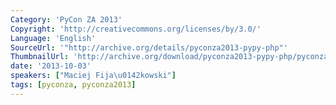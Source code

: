 ```yaml
---
Category: 'PyCon ZA 2013'
Copyright: 'http://creativecommons.org/licenses/by/3.0/'
Language: 'English'
SourceUrl: '"http://archive.org/details/pyconza2013-pypy-php"'
ThumbnailUrl: 'http://archive.org/download/pyconza2013-pypy-php/pyconza2013-pypy-php.thumbs/pyconza2013-pypy-php_001230.jpg'
date: '2013-10-03'
speakers: ["Maciej Fija\u0142kowski"]
tags: [pyconza, pyconza2013]
---
```


